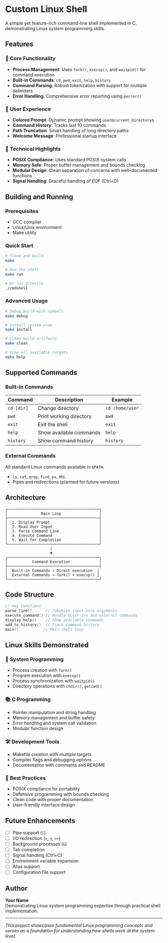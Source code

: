 # Custom Linux Shell

A simple yet feature-rich command-line shell implemented in C, demonstrating Linux system programming skills.

## Features

### 🚀 **Core Functionality**
- **Process Management**: Uses `fork()`, `execvp()`, and `waitpid()` for command execution
- **Built-in Commands**: `cd`, `pwd`, `exit`, `help`, `history`
- **Command Parsing**: Robust tokenization with support for multiple delimiters
- **Error Handling**: Comprehensive error reporting using `perror()`

### 🎨 **User Experience**
- **Colored Prompt**: Dynamic prompt showing `user@current_directory$`
- **Command History**: Tracks last 10 commands
- **Path Truncation**: Smart handling of long directory paths
- **Welcome Message**: Professional startup interface

### 🔧 **Technical Highlights**
- **POSIX Compliance**: Uses standard POSIX system calls
- **Memory Safe**: Proper buffer management and bounds checking
- **Modular Design**: Clean separation of concerns with well-documented functions
- **Signal Handling**: Graceful handling of EOF (Ctrl+D)

## Building and Running

### Prerequisites
- GCC compiler
- Linux/Unix environment
- Make utility

### Quick Start
```bash
# Clone and build
make

# Run the shell
make run

# Or run directly
./cmdshell
```

### Advanced Usage
```bash
# Debug build with symbols
make debug

# Install system-wide
make install

# Clean build artifacts
make clean

# View all available targets
make help
```

## Supported Commands

### Built-in Commands
| Command | Description | Example |
|---------|-------------|---------|
| `cd [dir]` | Change directory | `cd /home/user` |
| `pwd` | Print working directory | `pwd` |
| `exit` | Exit the shell | `exit` |
| `help` | Show available commands | `help` |
| `history` | Show command history | `history` |

### External Commands
All standard Linux commands available in `$PATH`:
- `ls`, `cat`, `grep`, `find`, `ps`, etc.
- Pipes and redirections (planned for future versions)

## Architecture

```
┌─────────────────────────────────────────┐
│               Main Loop                 │
├─────────────────────────────────────────┤
│  1. Display Prompt                      │
│  2. Read User Input                     │
│  3. Parse Command Line                  │
│  4. Execute Command                     │
│  5. Wait for Completion                 │
└─────────────────────────────────────────┘
                    │
                    ▼
┌─────────────────────────────────────────┐
│           Command Execution             │
├─────────────────────────────────────────┤
│  Built-in Commands → Direct execution  │
│  External Commands → fork() + execvp() │
└─────────────────────────────────────────┘
```

## Code Structure

```c
// Key Functions
parse_line()      // Tokenize input into arguments
execute_command() // Handle built-ins and external commands
display_help()    // Show available commands
add_to_history()  // Track command history
main()           // Main shell loop
```

## Linux Skills Demonstrated

### 🔧 **System Programming**
- Process creation with `fork()`
- Program execution with `execvp()`
- Process synchronization with `waitpid()`
- Directory operations with `chdir()`, `getcwd()`

### 📚 **C Programming**
- Pointer manipulation and string handling
- Memory management and buffer safety
- Error handling and system call validation
- Modular function design

### 🛠️ **Development Tools**
- Makefile creation with multiple targets
- Compiler flags and debugging options
- Documentation with comments and README

### 🎯 **Best Practices**
- POSIX compliance for portability
- Defensive programming with bounds checking
- Clean code with proper documentation
- User-friendly interface design

## Future Enhancements

- [ ] Pipe support (`|`)
- [ ] I/O redirection (`>`, `<`, `>>`)
- [ ] Background processes (`&`)
- [ ] Tab completion
- [ ] Signal handling (Ctrl+C)
- [ ] Environment variable expansion
- [ ] Alias support
- [ ] Configuration file support

## Author

**Your Name**  
Demonstrating Linux system programming expertise through practical shell implementation.

---

*This project showcases fundamental Linux programming concepts and serves as a foundation for understanding how shells work at the system level.*
